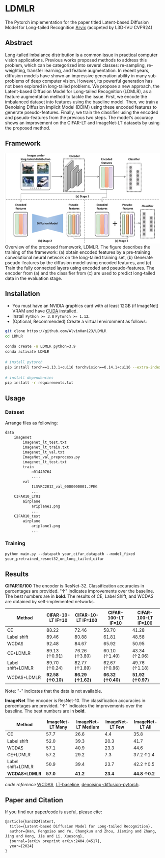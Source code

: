 # LDMLR

The Pytorch implementation for the paper titled Latent-based.Diffusion Model for Long-tailed Recognition [Arvix](https://arxiv.org/abs/2404.04517) (accpeted by L3D-IVU CVPR24)

## Abstract
Long-tailed imbalance distribution is a common issue in practical computer vision applications. Previous works proposed methods to address this problem, which can be categorized into several classes: re-sampling, re-weighting, transfer learning, and feature augmentation. In recent years, diffusion models have shown an impressive generation ability in many sub-problems of deep computer vision. However, its powerful generation has not been explored in long-tailed problems. We propose a new approach, the Latent-based Diffusion Model for Long-tailed Recognition (LDMLR), as a feature augmentation method to tackle the issue. First, we encode the imbalanced dataset into features using the baseline model. Then, we train a Denoising Diffusion Implicit Model (DDIM) using these encoded features to generate pseudo-features. Finally, we train the classifier using the encoded and pseudo-features from the previous two steps. The model's accuracy shows an improvement on the CIFAR-LT and ImageNet-LT datasets by using the proposed method.

## Framework
![framework](assets/framework.png)
Overview of the proposed framework, LDMLR. The figure describes the training of the framework: (a) obtain encoded features by a pre-training convolutional neural network on the long-tailed training set, (b) Generate pseudo-features by the diffusion model using encoded features, and (c) Train the fully connected layers using encoded and pseudo-features. The encoder from (a) and the classifier from (c) are used to predict long-tailed data in the evaluation stage.


## Installation
- You must have an NVIDIA graphics card with at least 12GB (if ImageNet) VRAM and have [CUDA](https://developer.nvidia.com/cuda-downloads) installed.
- Install `Python >= 3.8` `PyTorch >= 1.12`.
- (Optional, Recommended) Create a virtual environment as follows:

```sh
git clone https://github.com/AlvinHan123/LDMLR
cd LDMLR

conda create -n LDMLR python=3.9
conda activate LDMLR

# install pytorch
pip install torch==1.13.1+cu116 torchvision==0.14.1+cu116 --extra-index-url https://download.pytorch.org/whl/cu116

# install dependencies
pip install -r requirements.txt
```

## Usage
### Dataset
Arrange files as following:
```plain
data
    imagenet
        imagenet_lt_test.txt
        imagenet_lt_train.txt
        imagenet_lt_val.txt
        ImageNet_val_preprocess.py
        imagenet_lt_test.txt
        train
            n01440764
            ....
        val
            ILSVRC2012_val_0000000001.JPEG
            ...
    CIFAR10_LT01
        airplane
            ariplane1.png
            ...
    CIFAR10_test
        airplane
            ariplane1.png
            ...
```

### Training
 ```
 python main.py --datapath your_cifar_datapath --model_fixed your_pretrained_resnet32_on_long_tailed_cifar
 ```

## Results
**CIFAR10/100**
The encoder is ResNet-32. Classification accuracies in percentages are provided. "↑" indicates improvements over the baseline. The best numbers are in **bold**. The results of CE, Label Shift, and WCDAS are obtained by self-implemented networks.

| Method | CIFAR-10-LT IF=10 | CIFAR-10-LT IF=100 | CIFAR-100-LT IF=10 | CIFAR-100-LT IF=100 |
|--------|-------------------|--------------------|--------------------|---------------------|
| CE     | 88.22             | 72.46              | 58.70              | 41.28               |
| Label shift | 89.46        | 80.88              | 61.81              | 48.58               |
| WCDAS  | 92.48             | 84.67              | 65.92              | 50.95               |
| CE+LDMLR | 89.13 (↑0.91)   | 76.26 (↑3.80)      | 60.10 (↑1.40)      | 43.34 (↑2.06)       |
| Label shift+LDMLR | 89.70 (↑0.24) | 82.77 (↑1.89) | 62.67 (↑0.86)    | 49.76 (↑1.18)       |
| WCDAS+LDMLR | **92.58 (↑0.10)** | **86.29 (↑1.62)** | **66.32 (↑0.40)** | **51.92 (↑0.97)** |

Note: "-" indicates that the data is not available.

**ImageNet**
The encoder is ResNet-10. The classification accuracies in percentages are provided. "↑" indicates the improvements over the baseline. The best numbers are in **bold**.

| Method                 | ImageNet-LT Many | ImageNet-LT Medium | ImageNet-LT Few | ImageNet-LT All |
|------------------------|------------------|--------------------|-----------------|-----------------|
| CE                     | 57.7             | 26.6               | 4.4             | 35.8            |
| Label shift            | 52.0             | 39.3               | 20.3            | 41.7            |
| WCDAS                  | 57.1             | 40.9               | 23.3            | 44.6            |
| CE+LDMLR               | 57.2             | 29.2               | 7.3             | 37.2 ↑1.4       |
| Label shift+LDMLR      | 50.9             | 39.4               | 23.7            | 42.2 ↑0.5       |
| **WCDAS+LDMLR**        | **57.0**         | **41.2**           | **23.4**        | **44.8 ↑0.2**   |


*code reference*
[WCDAS](https://github.com/boranhan/wcdas_code), [LT-baseline](https://github.com/ChangkunYe/MAPLS/), [denoising-diffusion-pytorch](https://github.com/lucidrains/denoising-diffusion-pytorch/tree/main/denoising_diffusion_pytorch).


## Paper and Citation  
If you find our paper/code is useful, please cite:
```
@article{han2024latent,
  title={Latent-based Diffusion Model for Long-tailed Recognition},
  author={Han, Pengxiao and Ye, Changkun and Zhou, Jieming and Zhang, Jing and Hong, Jie and Li, Xuesong},
  journal={arXiv preprint arXiv:2404.04517},
  year={2024}
}
```
